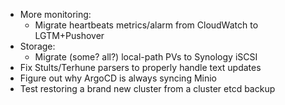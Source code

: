 * More monitoring:
  * Migrate heartbeats metrics/alarm from CloudWatch to LGTM+Pushover
* Storage:
  * Migrate (some? all?) local-path PVs to Synology iSCSI
* Fix Stults/Terhune parsers to properly handle text updates
* Figure out why ArgoCD is always syncing Minio
* Test restoring a brand new cluster from a cluster etcd backup
